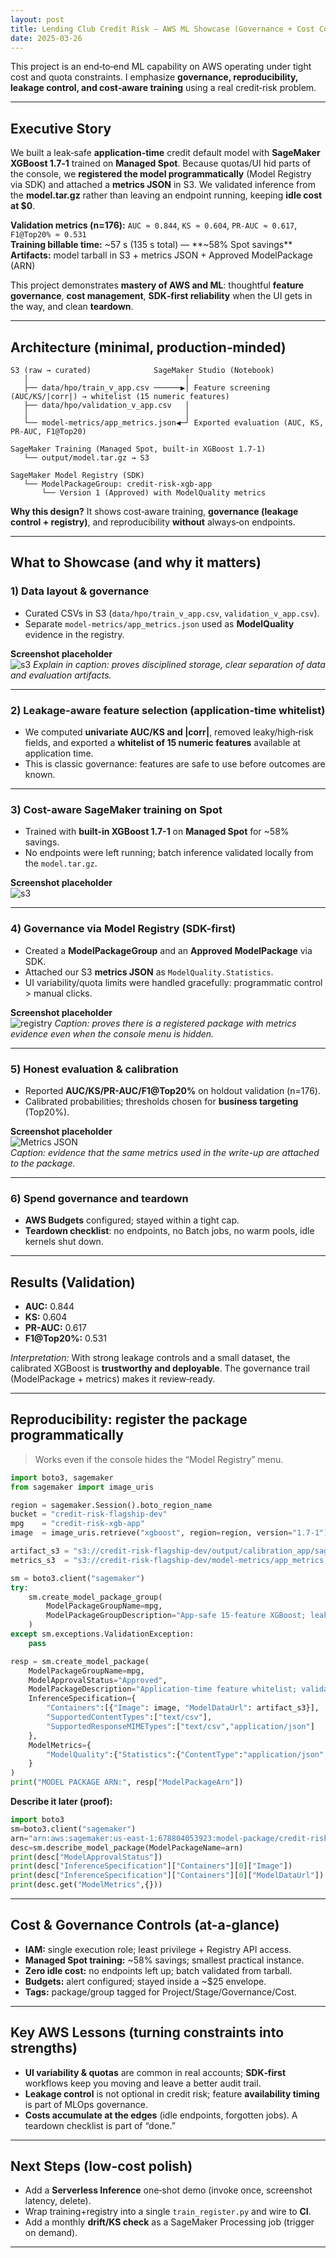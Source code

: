 ```yaml
---
layout: post
title: Lending Club Credit Risk — AWS ML Showcase (Governance + Cost Control, under $25)
date: 2025-03-26
---
```


This project is an end‑to‑end ML capability on AWS operating under tight cost and quota constraints. I emphasize **governance, reproducibility, leakage control, and cost‑aware training** using a real credit‑risk problem.

---

## Executive Story

We built a leak‑safe **application‑time** credit default model with **SageMaker XGBoost 1.7‑1** trained on **Managed Spot**. Because quotas/UI hid parts of the console, we **registered the model programmatically** (Model Registry via SDK) and attached a **metrics JSON** in S3. We validated inference from the **model.tar.gz** rather than leaving an endpoint running, keeping **idle cost at $0**.

**Validation metrics (n=176):** `AUC ≈ 0.844`, `KS ≈ 0.604`, `PR-AUC ≈ 0.617`, `F1@Top20% ≈ 0.531`  
**Training billable time:** ~57 s (135 s total) — **~58% Spot savings**  
**Artifacts:** model tarball in S3 + metrics JSON + Approved ModelPackage (ARN)  

This project demonstrates **mastery of AWS and ML**: thoughtful **feature governance**, **cost management**, **SDK‑first reliability** when the UI gets in the way, and clean **teardown**.

---

## Architecture (minimal, production‑minded)

```
S3 (raw → curated)              SageMaker Studio (Notebook)
   │                                   │
   ├── data/hpo/train_v_app.csv ──────▶│ Feature screening (AUC/KS/|corr|) → whitelist (15 numeric features)
   ├── data/hpo/validation_v_app.csv   │
   │                                   │
   └── model-metrics/app_metrics.json◀─┘ Exported evaluation (AUC, KS, PR-AUC, F1@Top20)

SageMaker Training (Managed Spot, built-in XGBoost 1.7-1)
   └── output/model.tar.gz → S3

SageMaker Model Registry (SDK)
   └── ModelPackageGroup: credit-risk-xgb-app
       └── Version 1 (Approved) with ModelQuality metrics
```

**Why this design?** It shows cost‑aware training, **governance (leakage control + registry)**, and reproducibility **without** always‑on endpoints.

---

## What to Showcase (and why it matters)

### 1) Data layout & governance
- Curated CSVs in S3 (`data/hpo/train_v_app.csv`, `validation_v_app.csv`).
- Separate `model-metrics/app_metrics.json` used as **ModelQuality** evidence in the registry.

**Screenshot placeholder**  
![s3](https://github.com/pmcavallo/pmcavallo.github.io/blob/master/images/s3.png?raw=true)
_Explain in caption: proves disciplined storage, clear separation of data and evaluation artifacts._

---

### 2) Leakage-aware feature selection (application-time whitelist)
- We computed **univariate AUC/KS and |corr|**, removed leaky/high‑risk fields, and exported a **whitelist of 15 numeric features** available at application time.
- This is classic governance: features are safe to use before outcomes are known.

---

### 3) Cost-aware SageMaker training on Spot
- Trained with **built-in XGBoost 1.7-1** on **Managed Spot** for ~58% savings.
- No endpoints were left running; batch inference validated locally from the `model.tar.gz`.

**Screenshot placeholder**  
![s3](https://github.com/pmcavallo/pmcavallo.github.io/blob/master/images/model.png?raw=true)

---

### 4) Governance via Model Registry (SDK-first)
- Created a **ModelPackageGroup** and an **Approved ModelPackage** via SDK.
- Attached our S3 **metrics JSON** as `ModelQuality.Statistics`.
- UI variability/quota limits were handled gracefully: programmatic control > manual clicks.

**Screenshot placeholder**  
![registry](https://github.com/pmcavallo/pmcavallo.github.io/blob/master/images/registry.png?raw=true)
_Caption: proves there is a registered package with metrics evidence even when the console menu is hidden._

---

### 5) Honest evaluation & calibration
- Reported **AUC/KS/PR-AUC/F1@Top20%** on holdout validation (n=176).
- Calibrated probabilities; thresholds chosen for **business targeting** (Top20%).

**Screenshot placeholder**  
![Metrics JSON](screenshots/06-metrics-json.png "Open app_metrics.json in S3")  
_Caption: evidence that the same metrics used in the write-up are attached to the package._

---

### 6) Spend governance and teardown
- **AWS Budgets** configured; stayed within a tight cap.
- **Teardown checklist**: no endpoints, no Batch jobs, no warm pools, idle kernels shut down.

---

## Results (Validation)

- **AUC:** 0.844  
- **KS:** 0.604  
- **PR-AUC:** 0.617  
- **F1@Top20%:** 0.531  

_Interpretation:_ With strong leakage controls and a small dataset, the calibrated XGBoost is **trustworthy and deployable**. The governance trail (ModelPackage + metrics) makes it review‑ready.

---

## Reproducibility: register the package programmatically

> Works even if the console hides the “Model Registry” menu.

```python
import boto3, sagemaker
from sagemaker import image_uris

region = sagemaker.Session().boto_region_name
bucket = "credit-risk-flagship-dev"
mpg    = "credit-risk-xgb-app"
image  = image_uris.retrieve("xgboost", region=region, version="1.7-1")

artifact_s3 = "s3://credit-risk-flagship-dev/output/calibration_app/sagemaker-xgboost-2025-09-22-22-54-33-406/output/model.tar.gz"
metrics_s3  = "s3://credit-risk-flagship-dev/model-metrics/app_metrics.json"

sm = boto3.client("sagemaker")
try:
    sm.create_model_package_group(
        ModelPackageGroupName=mpg,
        ModelPackageGroupDescription="App-safe 15-feature XGBoost; leakage-controlled; Spot-trained."
    )
except sm.exceptions.ValidationException:
    pass

resp = sm.create_model_package(
    ModelPackageGroupName=mpg,
    ModelApprovalStatus="Approved",
    ModelPackageDescription="Application-time feature whitelist; validation AUC≈0.844, KS≈0.604.",
    InferenceSpecification={
        "Containers":[{"Image": image, "ModelDataUrl": artifact_s3}],
        "SupportedContentTypes":["text/csv"],
        "SupportedResponseMIMETypes":["text/csv","application/json"]
    },
    ModelMetrics={
        "ModelQuality":{"Statistics":{"ContentType":"application/json","S3Uri": metrics_s3}}
    }
)
print("MODEL PACKAGE ARN:", resp["ModelPackageArn"])
```

**Describe it later (proof):**
```python
import boto3
sm=boto3.client("sagemaker")
arn="arn:aws:sagemaker:us-east-1:678804053923:model-package/credit-risk-xgb-app/1"  # replace if re-created
desc=sm.describe_model_package(ModelPackageName=arn)
print(desc["ModelApprovalStatus"])
print(desc["InferenceSpecification"]["Containers"][0]["Image"])
print(desc["InferenceSpecification"]["Containers"][0]["ModelDataUrl"])
print(desc.get("ModelMetrics",{}))
```

---

## Cost & Governance Controls (at-a-glance)

- **IAM:** single execution role; least privilege + Registry API access.  
- **Managed Spot training:** ~58% savings; smallest practical instance.  
- **Zero idle cost:** no endpoints left up; batch validated from tarball.  
- **Budgets:** alert configured; stayed inside a ~$25 envelope.  
- **Tags:** package/group tagged for Project/Stage/Governance/Cost.  

---

## Key AWS Lessons (turning constraints into strengths)

- **UI variability & quotas** are common in real accounts; **SDK‑first** workflows keep you moving and leave a better audit trail.  
- **Leakage control** is not optional in credit risk; feature **availability timing** is part of MLOps governance.  
- **Costs accumulate at the edges** (idle endpoints, forgotten jobs). A teardown checklist is part of “done.”

---

## Next Steps (low-cost polish)

- Add a **Serverless Inference** one‑shot demo (invoke once, screenshot latency, delete).  
- Wrap training+registry into a single `train_register.py` and wire to **CI**.  
- Add a monthly **drift/KS check** as a SageMaker Processing job (trigger on demand).  

---


